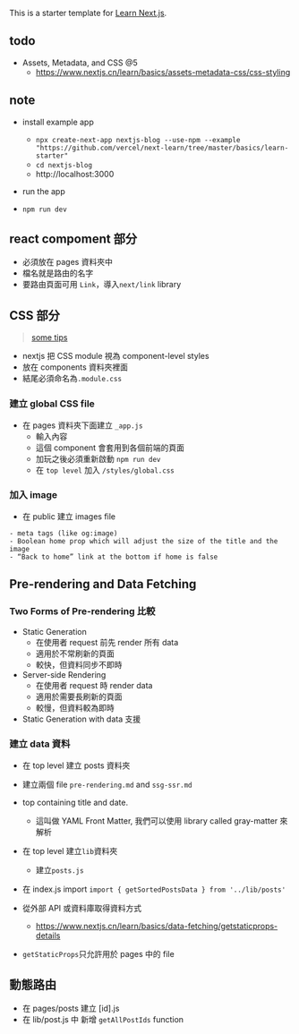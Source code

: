 This is a starter template for [Learn Next.js](https://nextjs.org/learn).

## todo

- Assets, Metadata, and CSS @5
  - https://www.nextjs.cn/learn/basics/assets-metadata-css/css-styling

## note

- install example app

  - `npx create-next-app nextjs-blog --use-npm --example "https://github.com/vercel/next-learn/tree/master/basics/learn-starter"`
  - `cd nextjs-blog`
  - http://localhost:3000

- run the app

- `npm run dev`

## react compoment 部分

- 必須放在 pages 資料夾中
- 檔名就是路由的名字
- 要路由頁面可用 `Link`，導入`next/link` library

## CSS 部分

> [some tips](https://www.nextjs.cn/learn/basics/assets-metadata-css/styling-tips)

- nextjs 把 CSS module 視為 component-level styles
- 放在 components 資料夾裡面
- 結尾必須命名為`.module.css`

### 建立 global CSS file

- 在 pages 資料夾下面建立 `_app.js`
  - 輸入內容
  - 這個 component 會套用到各個前端的頁面
  - 加玩之後必須重新啟動 `npm run dev`
  - 在 `top level` 加入 `/styles/global.css`

### 加入 image

- 在 public 建立 images file

```
- meta tags (like og:image)
- Boolean home prop which will adjust the size of the title and the image
- “Back to home” link at the bottom if home is false
```

## Pre-rendering and Data Fetching

### Two Forms of Pre-rendering 比較

- Static Generation
  - 在使用者 request 前先 render 所有 data
  - 適用於不常刷新的頁面
  - 較快，但資料同步不即時
- Server-side Rendering
  - 在使用者 request 時 render data
  - 適用於需要長刷新的頁面
  - 較慢，但資料較為即時
- Static Generation with data 支援

### 建立 data 資料

- 在 top level 建立 posts 資料夾
- 建立兩個 file `pre-rendering.md` and `ssg-ssr.md`
- top containing title and date.
  - 這叫做 YAML Front Matter, 我們可以使用 library called gray-matter 來解析
- 在 top level 建立`lib`資料夾
  - 建立`posts.js`
- 在 index.js import `import { getSortedPostsData } from '../lib/posts'`

- 從外部 API 或資料庫取得資料方式
  - https://www.nextjs.cn/learn/basics/data-fetching/getstaticprops-details
- `getStaticProps`只允許用於 pages 中的 file

## 動態路由

- 在 pages/posts 建立 [id].js
- 在 lib/post.js 中 新增 `getAllPostIds` function
